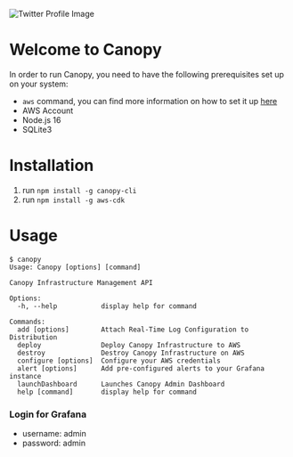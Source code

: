 ![Twitter Profile Image](https://github.com/canopy-framework/canopy-cli/assets/75907821/f4b308ce-9861-4f06-97b1-911de5b4fa2a)

# Welcome to Canopy

In order to run Canopy, you need to have the following prerequisites set up on your system:

- `aws` command, you can find more information on how to set it up [here](https://aws.amazon.com/cli/)
- AWS Account
- Node.js 16
- SQLite3

# Installation

1. run `npm install -g canopy-cli`
2. run `npm install -g aws-cdk`

# Usage

```
$ canopy
Usage: Canopy [options] [command]

Canopy Infrastructure Management API

Options:
  -h, --help           display help for command

Commands:
  add [options]        Attach Real-Time Log Configuration to Distribution
  deploy               Deploy Canopy Infrastructure to AWS
  destroy              Destroy Canopy Infrastructure on AWS
  configure [options]  Configure your AWS credentials
  alert [options]      Add pre-configured alerts to your Grafana instance
  launchDashboard      Launches Canopy Admin Dashboard
  help [command]       display help for command
```

### Login for Grafana

- username: admin
- password: admin
